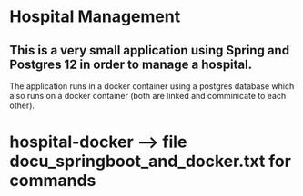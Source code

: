 
# Hospital Management
## This is a very small application using Spring and Postgres 12 in order to manage a hospital.
The application runs in a docker container using a postgres database which also runs on a docker container (both are linked and comminicate to each other).
# hospital-docker --> file docu_springboot_and_docker.txt for commands
